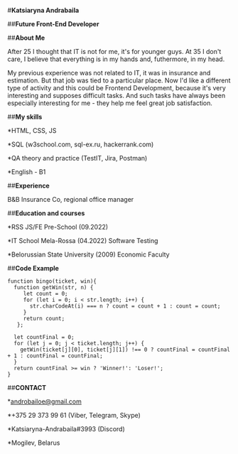 #**Katsiaryna Andrabaila**

##**Future Front-End Developer**


##**About Me**

After 25 I thought that IT is not for me, it's for younger guys. At 35 I don't care, I believe that everything is in my hands and, futhermore, in my head.

My previous experience was not related to IT, it was in insurance and estimation. But that job was tied to a particular place. Now I'd like a different type of activity and this could be Frontend Development, because it's very interesting and supposes difficult tasks. And such tasks have always been especially interesting for me - they help me feel great job satisfaction.


##**My skills**

*HTML, CSS, JS

*SQL (w3school.com, sql-ex.ru, hackerrank.com)

*QA theory and practice (TestIT, Jira, Postman)

*English - B1


##**Experience**

B&B Insurance Co, regional office manager


##**Education and courses**

*RSS JS/FE Pre-School (09.2022)

*IT School Mela-Rossa (04.2022)
Software Testing

*Belorussian State University (2009)
Economic Faculty


##**Code Example**

```
function bingo(ticket, win){
  function getWin(str, n) {
     let count = 0;
     for (let i = 0; i < str.length; i++) {
       str.charCodeAt(i) === n ? count = count + 1 : count = count;
     }
     return count;
   };
  
  let countFinal = 0;
  for (let j = 0; j < ticket.length; j++) {
    getWin(ticket[j][0], ticket[j][1]) !== 0 ? countFinal = countFinal + 1 : countFinal = countFinal;
  }
  return countFinal >= win ? 'Winner!': 'Loser!';
}
```


##**CONTACT**

*androbailoe@gmail.com

*+375 29 373 99 61 (Viber, Telegram, Skype)

*Katsiaryna-Andrabaila#3993 (Discord)

*Mogilev, Belarus
